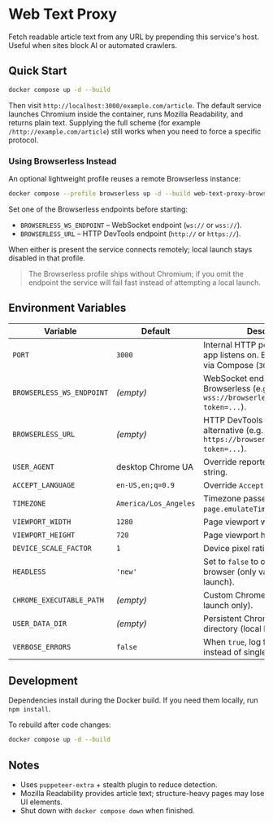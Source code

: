 # Web Text Proxy

Fetch readable article text from any URL by prepending this service's host. Useful when sites block AI or automated crawlers.

## Quick Start

```sh
docker compose up -d --build
```

Then visit `http://localhost:3000/example.com/article`. The default service launches Chromium inside the container, runs Mozilla Readability, and returns plain text. Supplying the full scheme (for example `/http://example.com/article`) still works when you need to force a specific protocol.

### Using Browserless Instead

An optional lightweight profile reuses a remote Browserless instance:

```sh
docker compose --profile browserless up -d --build web-text-proxy-browserless
```

Set one of the Browserless endpoints before starting:

- `BROWSERLESS_WS_ENDPOINT` – WebSocket endpoint (`ws://` or `wss://`).
- `BROWSERLESS_URL` – HTTP DevTools endpoint (`http://` or `https://`).

When either is present the service connects remotely; local launch stays disabled in that profile.

> The Browserless profile ships without Chromium; if you omit the endpoint the service will fail fast instead of attempting a local launch.

## Environment Variables

| Variable | Default | Description |
| --- | --- | --- |
| `PORT` | `3000` | Internal HTTP port the Express app listens on. Exposed externally via Compose (`3000:3000`). |
| `BROWSERLESS_WS_ENDPOINT` | _(empty)_ | WebSocket endpoint for Browserless (e.g. `wss://browserless.example.com?token=...`). |
| `BROWSERLESS_URL` | _(empty)_ | HTTP DevTools endpoint alternative (e.g. `https://browserless.example.com?token=...`). |
| `USER_AGENT` | desktop Chrome UA | Override reported user-agent string. |
| `ACCEPT_LANGUAGE` | `en-US,en;q=0.9` | Override `Accept-Language` header. |
| `TIMEZONE` | `America/Los_Angeles` | Timezone passed to `page.emulateTimezone`. |
| `VIEWPORT_WIDTH` | `1280` | Page viewport width. |
| `VIEWPORT_HEIGHT` | `720` | Page viewport height. |
| `DEVICE_SCALE_FACTOR` | `1` | Device pixel ratio. |
| `HEADLESS` | `'new'` | Set to `false` to open a visible browser (only valid with local launch). |
| `CHROME_EXECUTABLE_PATH` | _(empty)_ | Custom Chrome binary path (local launch only). |
| `USER_DATA_DIR` | _(empty)_ | Persistent Chrome profile directory (local launch only). |
| `VERBOSE_ERRORS` | `false` | When `true`, log full error objects instead of single-line messages. |

## Development

Dependencies install during the Docker build. If you need them locally, run `npm install`.

To rebuild after code changes:

```sh
docker compose up -d --build
```

## Notes

- Uses `puppeteer-extra` + stealth plugin to reduce detection.
- Mozilla Readability provides article text; structure-heavy pages may lose UI elements.
- Shut down with `docker compose down` when finished.
